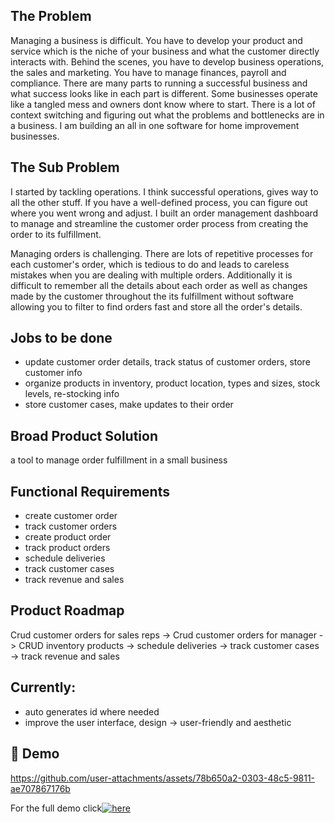 ## The Problem
Managing a business is difficult. You have to develop your product and service which is the niche of your business and what the customer directly interacts with. Behind the scenes, you have to develop business operations, the sales and marketing. You have to manage finances, payroll and compliance. There are many parts to running a successful business and what success looks like in each part is different. Some businesses operate like a tangled mess and owners dont know where to start. There is a lot of context switching and figuring out what the problems and bottlenecks are in a business. I am building an all in one software for home improvement businesses.


## The Sub Problem
I started by tackling operations. I think successful operations, gives way to all the other stuff. If you have a well-defined process, you can figure out where you went wrong and adjust. I built an order management dashboard to manage and streamline the customer order process from creating the order to its fulfillment. 

Managing orders is challenging. There are lots of repetitive processes for each customer's order, which is tedious to do and leads to careless mistakes when you are dealing with multiple orders. Additionally it is difficult to remember all the details about each order as well as changes made by the customer throughout the its fulfillment without software allowing you to filter to find orders fast and store all the order's details. 

## Jobs to be done
- update customer order details, track status of customer orders, store customer info
- organize products in inventory, product location, types and sizes, stock levels, re-stocking info
- store customer cases, make updates to their order


## Broad Product Solution
a tool to manage order fulfillment in a small business

## Functional Requirements

- create customer order
- track customer orders
- create product order
- track product orders
- schedule deliveries
- track customer cases
- track revenue and sales


## Product Roadmap
Crud customer orders for sales reps -> Crud customer orders for manager -> CRUD inventory products -> schedule deliveries -> track customer cases -> track revenue and sales 

## Currently:
- auto generates id where needed
- improve the user interface, design -> user-friendly and aesthetic

## 🎥 Demo
https://github.com/user-attachments/assets/78b650a2-0303-48c5-9811-ae707867176b

For the full demo click[![here]()]( https://youtu.be/RbUmQDcYyxI ) 
